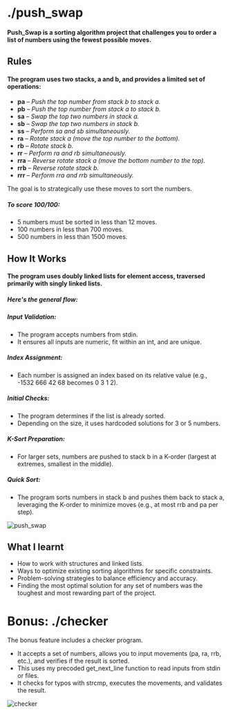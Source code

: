 # ./push_swap
#### Push_Swap is a sorting algorithm project that challenges you to order a list of numbers using the fewest possible moves.

## Rules

#### The program uses two stacks, a and b, and provides a limited set of operations:

- **pa** – *Push the top number from stack b to stack a.*
- **pb** – *Push the top number from stack a to stack b.*
- **sa** – *Swap the top two numbers in stack a.*
- **sb** – *Swap the top two numbers in stack b.*
- **ss** – *Perform sa and sb simultaneously.*
- **ra** – *Rotate stack a (move the top number to the bottom).*
- **rb** – *Rotate stack b.*
- **rr** – *Perform ra and rb simultaneously.*
- **rra** – *Reverse rotate stack a (move the bottom number to the top).*
- **rrb** – *Reverse rotate stack b.*
- **rrr** – *Perform rra and rrb simultaneously.*

The goal is to strategically use these moves to sort the numbers.
##### To score 100/100:

 - 5 numbers must be sorted in less than 12 moves.
 - 100 numbers in less than 700 moves.
 - 500 numbers in less than 1500 moves.

## How It Works

#### The program uses doubly linked lists for element access, traversed primarily with singly linked lists. 
##### Here's the general flow:

##### Input Validation:
- The program accepts numbers from stdin.
- It ensures all inputs are numeric, fit within an int, and are unique.

##### Index Assignment:
- Each number is assigned an index based on its relative value (e.g., -1532 666 42 68 becomes 0 3 1 2).

##### Initial Checks:
- The program determines if the list is already sorted.
- Depending on the size, it uses hardcoded solutions for 3 or 5 numbers.

##### K-Sort Preparation:
- For larger sets, numbers are pushed to stack b in a K-order (largest at extremes, smallest in the middle).

##### Quick Sort:
- The program sorts numbers in stack b and pushes them back to stack a, leveraging the K-order to minimize moves (e.g., at most rrb and pa per step).


![push_swap](https://github.com/user-attachments/assets/5b6fd246-5ba0-4f67-9594-c4399f6ebe50)


## What I learnt

- How to work with structures and linked lists.
- Ways to optimize existing sorting algorithms for specific constraints.
- Problem-solving strategies to balance efficiency and accuracy.
- Finding the most optimal solution for any set of numbers was the toughest and most rewarding part of the project.



# Bonus: ./checker

The bonus feature includes a checker program. 

- It accepts a set of numbers, allows you to input movements (pa, ra, rrb, etc.), and verifies if the result is sorted.
- This uses my precoded get_next_line function to read inputs from stdin or files.
- It checks for typos with strcmp, executes the movements, and validates the result.


![checker](https://github.com/user-attachments/assets/26c18e0e-6260-4b57-a87f-70da4ff0f9c8)
